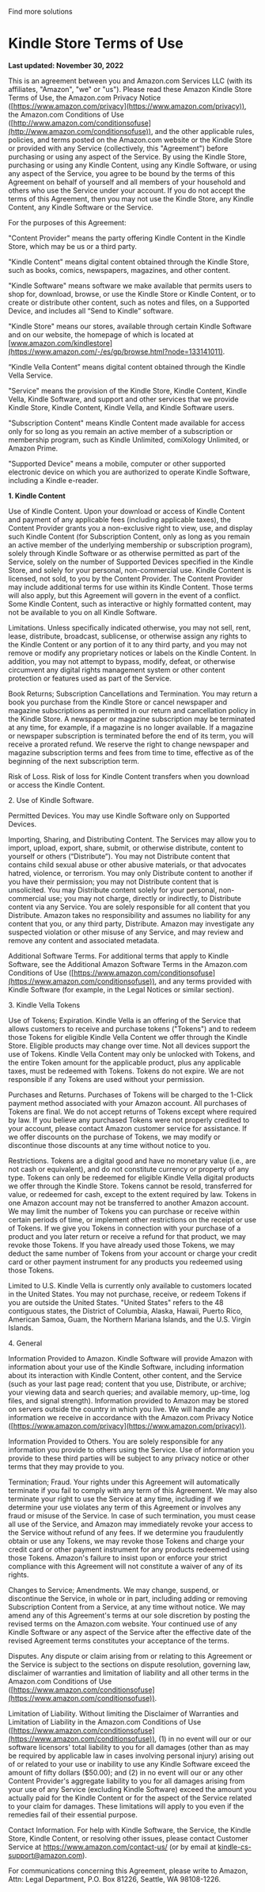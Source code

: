 Find more solutions

Kindle Store Terms of Use
=========================

**Last updated: November 30, 2022**

This is an agreement between you and Amazon.com Services LLC (with its affiliates, "Amazon", "we" or "us"). Please read these Amazon Kindle Store Terms of Use, the Amazon.com Privacy Notice ([https://www.amazon.com/privacy](https://www.amazon.com/privacy)), the Amazon.com Conditions of Use ([http://www.amazon.com/conditionsofuse](http://www.amazon.com/conditionsofuse)), and the other applicable rules, policies, and terms posted on the Amazon.com website or the Kindle Store or provided with any Service (collectively, this "Agreement") before purchasing or using any aspect of the Service. By using the Kindle Store, purchasing or using any Kindle Content, using any Kindle Software, or using any aspect of the Service, you agree to be bound by the terms of this Agreement on behalf of yourself and all members of your household and others who use the Service under your account. If you do not accept the terms of this Agreement, then you may not use the Kindle Store, any Kindle Content, any Kindle Software or the Service.

For the purposes of this Agreement:

"Content Provider" means the party offering Kindle Content in the Kindle Store, which may be us or a third party.

"Kindle Content" means digital content obtained through the Kindle Store, such as books, comics, newspapers, magazines, and other content.

"Kindle Software" means software we make available that permits users to shop for, download, browse, or use the Kindle Store or Kindle Content, or to create or distribute other content, such as notes and files, on a Supported Device, and includes all “Send to Kindle” software.

"Kindle Store" means our stores, available through certain Kindle Software and on our website, the homepage of which is located at [www.amazon.com/kindlestore](https://www.amazon.com/-/es/gp/browse.html?node=133141011).

“Kindle Vella Content” means digital content obtained through the Kindle Vella Service.

"Service" means the provision of the Kindle Store, Kindle Content, Kindle Vella, Kindle Software, and support and other services that we provide Kindle Store, Kindle Content, Kindle Vella, and Kindle Software users.

"Subscription Content" means Kindle Content made available for access only for so long as you remain an active member of a subscription or membership program, such as Kindle Unlimited, comiXology Unlimited, or Amazon Prime.

"Supported Device" means a mobile, computer or other supported electronic device on which you are authorized to operate Kindle Software, including a Kindle e-reader.

**1\. Kindle Content**

Use of Kindle Content. Upon your download or access of Kindle Content and payment of any applicable fees (including applicable taxes), the Content Provider grants you a non-exclusive right to view, use, and display such Kindle Content (for Subscription Content, only as long as you remain an active member of the underlying membership or subscription program), solely through Kindle Software or as otherwise permitted as part of the Service, solely on the number of Supported Devices specified in the Kindle Store, and solely for your personal, non-commercial use. Kindle Content is licensed, not sold, to you by the Content Provider. The Content Provider may include additional terms for use within its Kindle Content. Those terms will also apply, but this Agreement will govern in the event of a conflict. Some Kindle Content, such as interactive or highly formatted content, may not be available to you on all Kindle Software.

Limitations. Unless specifically indicated otherwise, you may not sell, rent, lease, distribute, broadcast, sublicense, or otherwise assign any rights to the Kindle Content or any portion of it to any third party, and you may not remove or modify any proprietary notices or labels on the Kindle Content. In addition, you may not attempt to bypass, modify, defeat, or otherwise circumvent any digital rights management system or other content protection or features used as part of the Service.

Book Returns; Subscription Cancellations and Termination. You may return a book you purchase from the Kindle Store or cancel newspaper and magazine subscriptions as permitted in our return and cancellation policy in the Kindle Store. A newspaper or magazine subscription may be terminated at any time, for example, if a magazine is no longer available. If a magazine or newspaper subscription is terminated before the end of its term, you will receive a prorated refund. We reserve the right to change newspaper and magazine subscription terms and fees from time to time, effective as of the beginning of the next subscription term.

Risk of Loss. Risk of loss for Kindle Content transfers when you download or access the Kindle Content.

2\. Use of Kindle Software. 

Permitted Devices. You may use Kindle Software only on Supported Devices. 

Importing, Sharing, and Distributing Content. The Services may allow you to import, upload, export, share, submit, or otherwise distribute, content to yourself or others (“Distribute”). You may not Distribute content that contains child sexual abuse or other abusive materials, or that advocates hatred, violence, or terrorism. You may only Distribute content to another if you have their permission; you may not Distribute content that is unsolicited. You may Distribute content solely for your personal, non-commercial use; you may not charge, directly or indirectly, to Distribute content via any Service. You are solely responsible for all content that you Distribute. Amazon takes no responsibility and assumes no liability for any content that you, or any third party, Distribute. Amazon may investigate any suspected violation or other misuse of any Service, and may review and remove any content and associated metadata. 

Additional Software Terms. For additional terms that apply to Kindle Software, see the Additional Amazon Software Terms in the Amazon.com Conditions of Use ([https://www.amazon.com/conditionsofuse](https://www.amazon.com/conditionsofuse)), and any terms provided with Kindle Software (for example, in the Legal Notices or similar section).

3\. Kindle Vella Tokens

Use of Tokens; Expiration. Kindle Vella is an offering of the Service that allows customers to receive and purchase tokens ("Tokens") and to redeem those Tokens for eligible Kindle Vella Content we offer through the Kindle Store. Eligible products may change over time. Not all devices support the use of Tokens. Kindle Vella Content may only be unlocked with Tokens, and the entire Token amount for the applicable product, plus any applicable taxes, must be redeemed with Tokens. Tokens do not expire. We are not responsible if any Tokens are used without your permission.

Purchases and Returns. Purchases of Tokens will be charged to the 1-Click payment method associated with your Amazon account. All purchases of Tokens are final. We do not accept returns of Tokens except where required by law. If you believe any purchased Tokens were not properly credited to your account, please contact Amazon customer service for assistance. If we offer discounts on the purchase of Tokens, we may modify or discontinue those discounts at any time without notice to you.

Restrictions. Tokens are a digital good and have no monetary value (i.e., are not cash or equivalent), and do not constitute currency or property of any type. Tokens can only be redeemed for eligible Kindle Vella digital products we offer through the Kindle Store. Tokens cannot be resold, transferred for value, or redeemed for cash, except to the extent required by law. Tokens in one Amazon account may not be transferred to another Amazon account. We may limit the number of Tokens you can purchase or receive within certain periods of time, or implement other restrictions on the receipt or use of Tokens. If we give you Tokens in connection with your purchase of a product and you later return or receive a refund for that product, we may revoke those Tokens. If you have already used those Tokens, we may deduct the same number of Tokens from your account or charge your credit card or other payment instrument for any products you redeemed using those Tokens.

Limited to U.S. Kindle Vella is currently only available to customers located in the United States. You may not purchase, receive, or redeem Tokens if you are outside the United States. "United States" refers to the 48 contiguous states, the District of Columbia, Alaska, Hawaii, Puerto Rico, American Samoa, Guam, the Northern Mariana Islands, and the U.S. Virgin Islands.

4\. General

Information Provided to Amazon. Kindle Software will provide Amazon with information about your use of the Kindle Software, including information about its interaction with Kindle Content, other content, and the Service (such as your last page read; content that you use, Distribute, or archive; your viewing data and search queries; and available memory, up-time, log files, and signal strength). Information provided to Amazon may be stored on servers outside the country in which you live. We will handle any information we receive in accordance with the Amazon.com Privacy Notice ([https://www.amazon.com/privacy](https://www.amazon.com/privacy)).

Information Provided to Others. You are solely responsible for any information you provide to others using the Service. Use of information you provide to these third parties will be subject to any privacy notice or other terms that they may provide to you.

Termination; Fraud. Your rights under this Agreement will automatically terminate if you fail to comply with any term of this Agreement. We may also terminate your right to use the Service at any time, including if we determine your use violates any term of this Agreement or involves any fraud or misuse of the Service. In case of such termination, you must cease all use of the Service, and Amazon may immediately revoke your access to the Service without refund of any fees. If we determine you fraudulently obtain or use any Tokens, we may revoke those Tokens and charge your credit card or other payment instrument for any products redeemed using those Tokens. Amazon's failure to insist upon or enforce your strict compliance with this Agreement will not constitute a waiver of any of its rights.

Changes to Service; Amendments. We may change, suspend, or discontinue the Service, in whole or in part, including adding or removing Subscription Content from a Service, at any time without notice. We may amend any of this Agreement's terms at our sole discretion by posting the revised terms on the Amazon.com website. Your continued use of any Kindle Software or any aspect of the Service after the effective date of the revised Agreement terms constitutes your acceptance of the terms.

Disputes. Any dispute or claim arising from or relating to this Agreement or the Service is subject to the sections on dispute resolution, governing law, disclaimer of warranties and limitation of liability and all other terms in the Amazon.com Conditions of Use ([https://www.amazon.com/conditionsofuse](https://www.amazon.com/conditionsofuse)).

Limitation of Liability. Without limiting the Disclaimer of Warranties and Limitation of Liability in the Amazon.com Conditions of Use ([https://www.amazon.com/conditionsofuse](https://www.amazon.com/conditionsofuse)), (1) in no event will our or our software licensors' total liability to you for all damages (other than as may be required by applicable law in cases involving personal injury) arising out of or related to your use or inability to use any Kindle Software exceed the amount of fifty dollars ($50.00); and (2) in no event will our or any other Content Provider's aggregate liability to you for all damages arising from your use of any Service (excluding Kindle Software) exceed the amount you actually paid for the Kindle Content or for the aspect of the Service related to your claim for damages. These limitations will apply to you even if the remedies fail of their essential purpose.

Contact Information. For help with Kindle Software, the Service, the Kindle Store, Kindle Content, or resolving other issues, please contact Customer Service at https://www.amazon.com/contact-us/ (or by email at kindle-cs-support@amazon.com).

For communications concerning this Agreement, please write to Amazon, Attn: Legal Department, P.O. Box 81226, Seattle, WA 98108-1226.